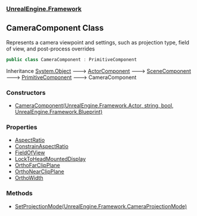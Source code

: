 ### [UnrealEngine.Framework](./UnrealEngine-Framework.md 'UnrealEngine.Framework')
## CameraComponent Class
Represents a camera viewpoint and settings, such as projection type, field of view, and post-process overrides  
```csharp
public class CameraComponent : PrimitiveComponent
```
Inheritance [System.Object](https://docs.microsoft.com/en-us/dotnet/api/System.Object 'System.Object') &#129106; [ActorComponent](./UnrealEngine-Framework-ActorComponent.md 'UnrealEngine.Framework.ActorComponent') &#129106; [SceneComponent](./UnrealEngine-Framework-SceneComponent.md 'UnrealEngine.Framework.SceneComponent') &#129106; [PrimitiveComponent](./UnrealEngine-Framework-PrimitiveComponent.md 'UnrealEngine.Framework.PrimitiveComponent') &#129106; CameraComponent  
### Constructors
- [CameraComponent(UnrealEngine.Framework.Actor, string, bool, UnrealEngine.Framework.Blueprint)](./UnrealEngine-Framework-CameraComponent-CameraComponent(UnrealEngine-Framework-Actor_string_bool_UnrealEngine-Framework-Blueprint).md 'UnrealEngine.Framework.CameraComponent.CameraComponent(UnrealEngine.Framework.Actor, string, bool, UnrealEngine.Framework.Blueprint)')
### Properties
- [AspectRatio](./UnrealEngine-Framework-CameraComponent-AspectRatio.md 'UnrealEngine.Framework.CameraComponent.AspectRatio')
- [ConstrainAspectRatio](./UnrealEngine-Framework-CameraComponent-ConstrainAspectRatio.md 'UnrealEngine.Framework.CameraComponent.ConstrainAspectRatio')
- [FieldOfView](./UnrealEngine-Framework-CameraComponent-FieldOfView.md 'UnrealEngine.Framework.CameraComponent.FieldOfView')
- [LockToHeadMountedDisplay](./UnrealEngine-Framework-CameraComponent-LockToHeadMountedDisplay.md 'UnrealEngine.Framework.CameraComponent.LockToHeadMountedDisplay')
- [OrthoFarClipPlane](./UnrealEngine-Framework-CameraComponent-OrthoFarClipPlane.md 'UnrealEngine.Framework.CameraComponent.OrthoFarClipPlane')
- [OrthoNearClipPlane](./UnrealEngine-Framework-CameraComponent-OrthoNearClipPlane.md 'UnrealEngine.Framework.CameraComponent.OrthoNearClipPlane')
- [OrthoWidth](./UnrealEngine-Framework-CameraComponent-OrthoWidth.md 'UnrealEngine.Framework.CameraComponent.OrthoWidth')
### Methods
- [SetProjectionMode(UnrealEngine.Framework.CameraProjectionMode)](./UnrealEngine-Framework-CameraComponent-SetProjectionMode(UnrealEngine-Framework-CameraProjectionMode).md 'UnrealEngine.Framework.CameraComponent.SetProjectionMode(UnrealEngine.Framework.CameraProjectionMode)')
